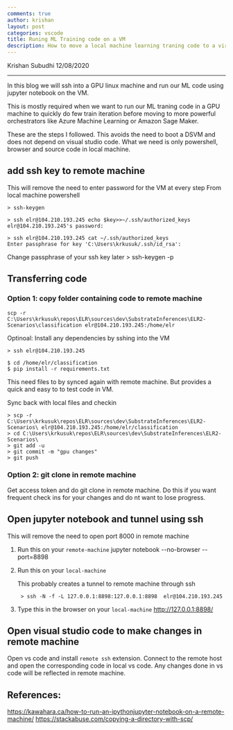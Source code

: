 ```yaml
---
comments: true
author: krishan
layout: post
categories: vscode
title: Runing ML Training code on a VM
description: How to move a local machine learning traning code to a virtual machine and develop there.
---
```



Krishan Subudhi 12/08/2020

---

In this blog we will ssh into a GPU linux machine and run our ML code using jupyter notebook on the VM.

This is mostly required when we want to run our ML traning code in a GPU machine to quickly do few train iteration before moving to more powerful orchestrators like Azure Machine Learning or Amazon Sage Maker.

These are the steps I followed. This avoids the need to boot a DSVM and does not depend on visual studio code. What we need is only powershell, browser and source code in local machine.  
## add ssh key to remote machine
This will remove the need to enter password for the VM at every step
From local machine powershell

    > ssh-keygen

    > ssh elr@104.210.193.245 echo $key>>~/.ssh/authorized_keys
    elr@104.210.193.245's password:

    > ssh elr@104.210.193.245 cat ~/.ssh/authorized_keys
    Enter passphrase for key 'C:\Users\krkusuk/.ssh/id_rsa':

Change passphrase of your ssh key later
    > ssh-keygen -p

## Transferring code
### Option 1: copy folder containing code to remote machine
    scp -r C:\Users\krkusuk\repos\ELR\sources\dev\SubstrateInferences\ELR2-Scenarios\classification elr@104.210.193.245:/home/elr

Optinoal: Install any dependencies by sshing into the VM
    
    > ssh elr@104.210.193.245
    
    $ cd /home/elr/classification
    $ pip install -r requirements.txt

This need files to by synced again with remote machine. But provides a quick and easy to to test code in VM. 

Sync back with local files and checkin

    > scp -r C:\Users\krkusuk\repos\ELR\sources\dev\SubstrateInferences\ELR2-Scenarios\ elr@104.210.193.245:/home/elr/classification
    > cd C:\Users\krkusuk\repos\ELR\sources\dev\SubstrateInferences\ELR2-Scenarios\
    > git add -u
    > git commit -m "gpu changes"
    > git push

### Option 2: git clone in remote machine
Get access token and do git clone in remote machine. 
Do this if you want frequent check ins for your changes and do nt want to lose progress.

## Open jupyter notebook and tunnel using ssh
This will remove the need to open port 8000 in remote machine


1. Run this on your `remote-machine`
    jupyter notebook --no-browser --port=8898
2. Run this on your `local-machine`

    This probably creates a tunnel to remote machine through ssh

        > ssh -N -f -L 127.0.0.1:8898:127.0.0.1:8898  elr@104.210.193.245
3. Type this in the browser on your `local-machine`
    http://127.0.0.1:8898/

## Open visual studio code to make changes in remote machine
Open vs code and install `remote ssh` extension. Connect to the remote host and open the corresponding code in local vs code. Any changes done in vs code will be reflected in remote machine.
 
## References:

https://kawahara.ca/how-to-run-an-ipythonjupyter-notebook-on-a-remote-machine/
https://stackabuse.com/copying-a-directory-with-scp/